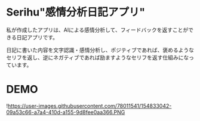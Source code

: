 # Serihu"感情分析日記アプリ"
 
私が作成したアプリは、AIによる感情分析して、フィードバックを返すことができる日記アプリです。
 
日記に書いた内容を文字認識・感情分析し、ポジティブであれば、褒めるようなセリフを返し、逆にネガティブであれば励ますようなセリフを返す仕組みになっています。
 
# DEMO
!https://user-images.githubusercontent.com/78011541/154833042-09a53c66-a7a4-410d-a155-9d8fee0aa366.PNG
